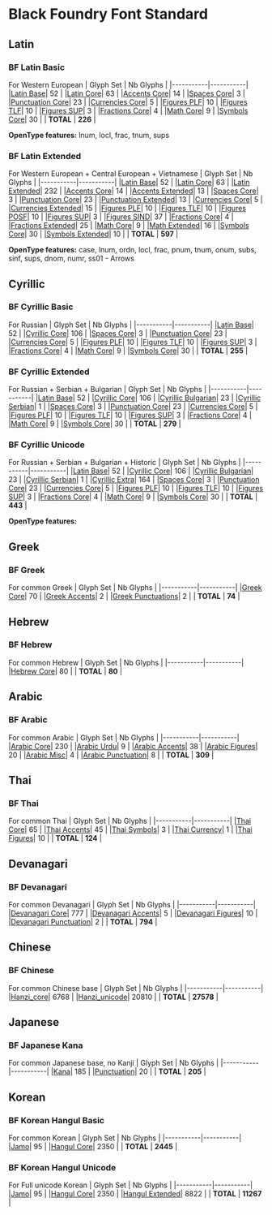 # Black Foundry Font Standard

Latin
---------------------------

### BF Latin Basic
For Western European
| Glyph Set | Nb Glyphs |
|-----------|-----------|
|[Latin Base](https://github.com/BlackFoundryCom/BF_font_standard/blob/main/Latin/latin_base.csv)| 52 |
|[Latin Core](https://github.com/BlackFoundryCom/BF_font_standard/blob/main/Latin/latin_core.csv)| 63 |
|[Accents Core](https://github.com/BlackFoundryCom/BF_font_standard/blob/main/Accents/accent_core.csv)| 14 |
|[Spaces Core](https://github.com/BlackFoundryCom/BF_font_standard/blob/main/Space/space_core.csv)| 3 |
|[Punctuation Core](https://github.com/BlackFoundryCom/BF_font_standard/blob/main/Punctuations/punctuation_core.csv)| 23 |
|[Currencies Core](https://github.com/BlackFoundryCom/BF_font_standard/blob/main/Currencies/currencies_core.csv)| 5 |
|[Figures PLF](https://github.com/BlackFoundryCom/BF_font_standard/blob/main/Figures/figures_plf.csv)| 10 |
|[Figures TLF](https://github.com/BlackFoundryCom/BF_font_standard/blob/main/Figures/figures_tlf.csv)| 10 |
|[Figures SUP](https://github.com/BlackFoundryCom/BF_font_standard/blob/main/Figures/figures_sup.csv)| 3 |
|[Fractions Core](https://github.com/BlackFoundryCom/BF_font_standard/blob/main/Figures/figures_fractions_core.csv)| 4 |
|[Math Core](https://github.com/BlackFoundryCom/BF_font_standard/blob/main/Maths/math_core.csv)| 9 |
|[Symbols Core](https://github.com/BlackFoundryCom/BF_font_standard/blob/main/Symbols/symbols_core.csv)| 30 |
| **TOTAL** | **226** |

**OpenType features:** lnum, locl, frac, tnum, sups

### BF Latin Extended
For Western European + Central European + Vietnamese
| Glyph Set | Nb Glyphs |
|-----------|-----------|
|[Latin Base](https://github.com/BlackFoundryCom/BF_font_standard/blob/main/Latin/latin_base.csv)| 52 |
|[Latin Core](https://github.com/BlackFoundryCom/BF_font_standard/blob/main/Latin/latin_core.csv)| 63 |
|[Latin Extended](https://github.com/BlackFoundryCom/BF_font_standard/blob/main/Latin/latin_extended.csv)| 232 |
|[Accents Core](https://github.com/BlackFoundryCom/BF_font_standard/blob/main/Accents/accent_core.csv)| 14 |
|[Accents Extended](https://github.com/BlackFoundryCom/BF_font_standard/blob/main/Accents/accent_extended.csv)| 13 |
|[Spaces Core](https://github.com/BlackFoundryCom/BF_font_standard/blob/main/Space/space_core.csv)| 3 |
|[Punctuation Core](https://github.com/BlackFoundryCom/BF_font_standard/blob/main/Punctuations/punctuation_core.csv)| 23 |
|[Punctuation Extended](https://github.com/BlackFoundryCom/BF_font_standard/blob/main/Punctuations/punctuation_extended.csv)| 13 |
|[Currencies Core](https://github.com/BlackFoundryCom/BF_font_standard/blob/main/Currencies/currencies_core.csv)| 5 |
|[Currencies Extended](https://github.com/BlackFoundryCom/BF_font_standard/blob/main/Currencies/currencies_extended.csv)| 15 |
|[Figures PLF](https://github.com/BlackFoundryCom/BF_font_standard/blob/main/Figures/figures_plf.csv)| 10 |
|[Figures TLF](https://github.com/BlackFoundryCom/BF_font_standard/blob/main/Figures/figures_tlf.csv)| 10 |
|[Figures POSF](https://github.com/BlackFoundryCom/BF_font_standard/blob/main/Figures/figures_posf.csv)| 10 |
|[Figures SUP](https://github.com/BlackFoundryCom/BF_font_standard/blob/main/Figures/figures_sup.csv)| 3 |
|[Figures SIND](https://github.com/BlackFoundryCom/BF_font_standard/blob/main/Figures/figures_sind.csv)| 37 |
|[Fractions Core](https://github.com/BlackFoundryCom/BF_font_standard/blob/main/Figures/figures_fractions_core.csv)| 4 |
|[Fractions Extended](https://github.com/BlackFoundryCom/BF_font_standard/blob/main/Figures/figures_fractions_extended.csv)| 25 |
|[Math Core](https://github.com/BlackFoundryCom/BF_font_standard/blob/main/Maths/math_core.csv)| 9 |
|[Math Extended](https://github.com/BlackFoundryCom/BF_font_standard/blob/main/Maths/math_extended.csv)| 16 |
|[Symbols Core](https://github.com/BlackFoundryCom/BF_font_standard/blob/main/Symbols/symbols_core.csv)| 30 |
|[Symbols Extended](https://github.com/BlackFoundryCom/BF_font_standard/blob/main/Symbols/symbols_extended.csv)| 10 |
| **TOTAL** | **597** |

**OpenType features:** case, lnum, ordn, locl, frac, pnum, tnum, onum, subs, sinf, sups, dnom, numr, ss01 - Arrows

Cyrillic
---------------------------

### BF Cyrillic Basic

For Russian
| Glyph Set | Nb Glyphs |
|-----------|-----------|
|[Latin Base](https://github.com/BlackFoundryCom/BF_font_standard/blob/main/Latin/latin_base.csv)| 52 |
|[Cyrillic Core](https://github.com/BlackFoundryCom/BF_font_standard/blob/main/Cyrillic/cyrillic_core.csv)| 106 |
|[Spaces Core](https://github.com/BlackFoundryCom/BF_font_standard/blob/main/Space/space_core.csv)| 3 |
|[Punctuation Core](https://github.com/BlackFoundryCom/BF_font_standard/blob/main/Punctuations/punctuation_core.csv)| 23 |
|[Currencies Core](https://github.com/BlackFoundryCom/BF_font_standard/blob/main/Currencies/currencies_core.csv)| 5 |
|[Figures PLF](https://github.com/BlackFoundryCom/BF_font_standard/blob/main/Figures/figures_plf.csv)| 10 |
|[Figures TLF](https://github.com/BlackFoundryCom/BF_font_standard/blob/main/Figures/figures_tlf.csv)| 10 |
|[Figures SUP](https://github.com/BlackFoundryCom/BF_font_standard/blob/main/Figures/figures_sup.csv)| 3 |
|[Fractions Core](https://github.com/BlackFoundryCom/BF_font_standard/blob/main/Figures/figures_fractions_core.csv)| 4 |
|[Math Core](https://github.com/BlackFoundryCom/BF_font_standard/blob/main/Maths/math_core.csv)| 9 |
|[Symbols Core](https://github.com/BlackFoundryCom/BF_font_standard/blob/main/Symbols/symbols_core.csv)| 30 |
| **TOTAL** | **255** |

### BF Cyrillic Extended

For Russian + Serbian + Bulgarian
| Glyph Set | Nb Glyphs |
|-----------|-----------|
|[Latin Base](https://github.com/BlackFoundryCom/BF_font_standard/blob/main/Latin/latin_base.csv)| 52 |
|[Cyrillic Core](https://github.com/BlackFoundryCom/BF_font_standard/blob/main/Cyrillic/cyrillic_core.csv)| 106 |
|[Cyrillic Bulgarian](https://github.com/BlackFoundryCom/BF_font_standard/blob/main/Cyrillic/cyrillic_bulgarian.csv)| 23 |
|[Cyrillic Serbian](https://github.com/BlackFoundryCom/BF_font_standard/blob/main/Cyrillic/cyrillic_serbian.csv)| 1 |
|[Spaces Core](https://github.com/BlackFoundryCom/BF_font_standard/blob/main/Space/space_core.csv)| 3 |
|[Punctuation Core](https://github.com/BlackFoundryCom/BF_font_standard/blob/main/Punctuations/punctuation_core.csv)| 23 |
|[Currencies Core](https://github.com/BlackFoundryCom/BF_font_standard/blob/main/Currencies/currencies_core.csv)| 5 |
|[Figures PLF](https://github.com/BlackFoundryCom/BF_font_standard/blob/main/Figures/figures_plf.csv)| 10 |
|[Figures TLF](https://github.com/BlackFoundryCom/BF_font_standard/blob/main/Figures/figures_tlf.csv)| 10 |
|[Figures SUP](https://github.com/BlackFoundryCom/BF_font_standard/blob/main/Figures/figures_sup.csv)| 3 |
|[Fractions Core](https://github.com/BlackFoundryCom/BF_font_standard/blob/main/Figures/figures_fractions_core.csv)| 4 |
|[Math Core](https://github.com/BlackFoundryCom/BF_font_standard/blob/main/Maths/math_core.csv)| 9 |
|[Symbols Core](https://github.com/BlackFoundryCom/BF_font_standard/blob/main/Symbols/symbols_core.csv)| 30 |
| **TOTAL** | **279** |

### BF Cyrillic Unicode

For Russian + Serbian + Bulgarian + Historic
| Glyph Set | Nb Glyphs |
|-----------|-----------|
|[Latin Base](https://github.com/BlackFoundryCom/BF_font_standard/blob/main/Latin/latin_base.csv)| 52 |
|[Cyrillic Core](https://github.com/BlackFoundryCom/BF_font_standard/blob/main/Cyrillic/cyrillic_core.csv)| 106 |
|[Cyrillic Bulgarian](https://github.com/BlackFoundryCom/BF_font_standard/blob/main/Cyrillic/cyrillic_bulgarian.csv)| 23 |
|[Cyrillic Serbian](https://github.com/BlackFoundryCom/BF_font_standard/blob/main/Cyrillic/cyrillic_serbian.csv)| 1 |
|[Cyrillic Extra](https://github.com/BlackFoundryCom/BF_font_standard/blob/main/Cyrillic/cyrillic_extra.csv)| 164 |
|[Spaces Core](https://github.com/BlackFoundryCom/BF_font_standard/blob/main/Space/space_core.csv)| 3 |
|[Punctuation Core](https://github.com/BlackFoundryCom/BF_font_standard/blob/main/Punctuations/punctuation_core.csv)| 23 |
|[Currencies Core](https://github.com/BlackFoundryCom/BF_font_standard/blob/main/Currencies/currencies_core.csv)| 5 |
|[Figures PLF](https://github.com/BlackFoundryCom/BF_font_standard/blob/main/Figures/figures_plf.csv)| 10 |
|[Figures TLF](https://github.com/BlackFoundryCom/BF_font_standard/blob/main/Figures/figures_tlf.csv)| 10 |
|[Figures SUP](https://github.com/BlackFoundryCom/BF_font_standard/blob/main/Figures/figures_sup.csv)| 3 |
|[Fractions Core](https://github.com/BlackFoundryCom/BF_font_standard/blob/main/Figures/figures_fractions_core.csv)| 4 |
|[Math Core](https://github.com/BlackFoundryCom/BF_font_standard/blob/main/Maths/math_core.csv)| 9 |
|[Symbols Core](https://github.com/BlackFoundryCom/BF_font_standard/blob/main/Symbols/symbols_core.csv)| 30 |
| **TOTAL** | **443** |

**OpenType features:** 

Greek
---------------------------

### BF Greek
For common Greek
| Glyph Set | Nb Glyphs |
|-----------|-----------|
|[Greek Core](https://github.com/BlackFoundryCom/BF_font_standard/blob/main/Greek/greek_core.csv)| 70 |
|[Greek Accents](https://github.com/BlackFoundryCom/BF_font_standard/blob/main/Greek/greek_accents.csv)| 2 |
|[Greek Punctuations](https://github.com/BlackFoundryCom/BF_font_standard/blob/main/Greek/greek_punctuations.csv)| 2 |
| **TOTAL** | **74** |

Hebrew
---------------------------

### BF Hebrew
For common Hebrew
| Glyph Set | Nb Glyphs |
|-----------|-----------|
|[Hebrew Core](https://github.com/BlackFoundryCom/BF_font_standard/blob/main/Hebrew/hebrew_core.csv)| 80 |
| **TOTAL** | **80** |

Arabic
---------------------------

### BF Arabic
For common Arabic
| Glyph Set | Nb Glyphs |
|-----------|-----------|
|[Arabic Core](https://github.com/BlackFoundryCom/BF_font_standard/blob/main/Arabic/arabic_core.csv)| 230 |
|[Arabic Urdu](https://github.com/BlackFoundryCom/BF_font_standard/blob/main/Arabic/arabic_urdu.csv)| 9 |
|[Arabic Accents](https://github.com/BlackFoundryCom/BF_font_standard/blob/main/Arabic/arabic_accents.csv)| 38 |
|[Arabic Figures](https://github.com/BlackFoundryCom/BF_font_standard/blob/main/Arabic/arabic_figures.csv)| 20 |
|[Arabic Misc](https://github.com/BlackFoundryCom/BF_font_standard/blob/main/Arabic/arabic_misc.csv)| 4 |
|[Arabic Punctuation](https://github.com/BlackFoundryCom/BF_font_standard/blob/main/Arabic/arabic_punctuations.csv)| 8 |
| **TOTAL** | **309** |

Thai
---------------------------

### BF Thai
For common Thai
| Glyph Set | Nb Glyphs |
|-----------|-----------|
|[Thai Core](https://github.com/BlackFoundryCom/BF_font_standard/blob/main/Thai/thai_core.csv)| 65 |
|[Thai Accents](https://github.com/BlackFoundryCom/BF_font_standard/blob/main/Thai/thai_accents.csv)| 45 |
|[Thai Symbols](https://github.com/BlackFoundryCom/BF_font_standard/blob/main/Thai/thai_symbols.csv)| 3 |
|[Thai Currency](https://github.com/BlackFoundryCom/BF_font_standard/blob/main/Thai/thai_currency.csv)| 1 |
|[Thai Figures](https://github.com/BlackFoundryCom/BF_font_standard/blob/main/Thai/thai_figures.csv)| 10 |
| **TOTAL** | **124** |

Devanagari
---------------------------

### BF Devanagari
For common Devanagari
| Glyph Set | Nb Glyphs |
|-----------|-----------|
|[Devanagari Core](https://github.com/BlackFoundryCom/BF_font_standard/blob/main/Devanagari/deva_core.csv)| 777 |
|[Devanagari Accents](https://github.com/BlackFoundryCom/BF_font_standard/blob/main/Devanagari/deva_accents.csv)| 5 |
|[Devanagari Figures](https://github.com/BlackFoundryCom/BF_font_standard/blob/main/Devanagari/deva_figures.csv)| 10 |
|[Devanagari Punctuation](https://github.com/BlackFoundryCom/BF_font_standard/blob/main/Devanagari/deva_punctuation.csv)| 2 |
| **TOTAL** | **794** |

Chinese
---------------------------

### BF Chinese
For common Chinese base
| Glyph Set | Nb Glyphs |
|-----------|-----------|
|[Hanzi_core](https://github.com/BlackFoundryCom/BF_font_standard/blob/main/Chinese/hanzi_core.csv)| 6768 |
|[Hanzi_unicode](https://github.com/BlackFoundryCom/BF_font_standard/blob/main/Chinese/hanzi_unicode.csv)| 20810 |
| **TOTAL** | **27578** |

Japanese
---------------------------

### BF Japanese Kana
For common Japanese base, no Kanji
| Glyph Set | Nb Glyphs |
|-----------|-----------|
|[Kana](https://github.com/BlackFoundryCom/BF_font_standard/blob/main/Japanese/japanese_must.csv)| 185 |
|[Punctuation](https://github.com/BlackFoundryCom/BF_font_standard/blob/main/Japanese/japanese_need.csv)| 20 |
| **TOTAL** | **205** |

Korean
---------------------------

### BF Korean Hangul Basic
For common Korean
| Glyph Set | Nb Glyphs |
|-----------|-----------|
|[Jamo](https://github.com/BlackFoundryCom/BF_font_standard/blob/main/Korean/korean_jamo.csv)| 95 |
|[Hangul Core](https://github.com/BlackFoundryCom/BF_font_standard/blob/main/Korean/korean_hangul_core.csv)| 2350 |
| **TOTAL** | **2445** |

### BF Korean Hangul Unicode
For Full unicode Korean
| Glyph Set | Nb Glyphs |
|-----------|-----------|
|[Jamo](https://github.com/BlackFoundryCom/BF_font_standard/blob/main/Korean/korean_jamo.csv)| 95 |
|[Hangul Core](https://github.com/BlackFoundryCom/BF_font_standard/blob/main/Korean/korean_hangul_core.csv)| 2350 |
|[Hangul Extended](https://github.com/BlackFoundryCom/BF_font_standard/blob/main/Korean/korean_hangul_extended.csv)| 8822 |
| **TOTAL** | **11267** |
